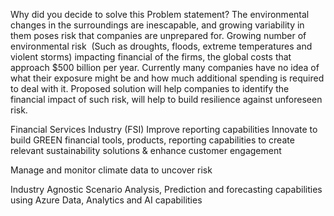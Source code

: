 Why did you decide to solve this Problem statement?
The environmental changes in the surroundings are inescapable, and growing variability in them poses risk that companies are unprepared for.
Growing number of environmental risk  (Such as droughts, floods, extreme temperatures and violent storms) impacting financial of the firms, the global costs that approach $500 billion per year.
Currently many companies have no idea of what their exposure might be and how much additional spending is required to deal with it.
Proposed solution will help companies to identify the financial impact of such risk, will help to build resilience against unforeseen risk.

Financial Services Industry (FSI)
Improve reporting capabilities Innovate to build GREEN financial tools, products, reporting capabilities to create relevant sustainability solutions & enhance customer engagement

Manage and monitor climate data to uncover risk

Industry Agnostic Scenario
Analysis, Prediction and forecasting capabilities using Azure Data, Analytics and AI capabilities

